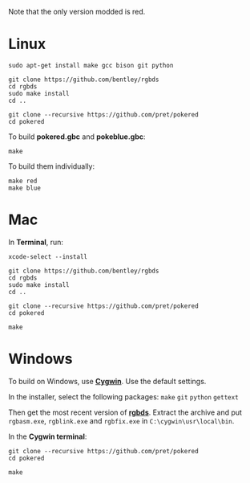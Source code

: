 Note that the only version modded is red.

# Linux

	sudo apt-get install make gcc bison git python

	git clone https://github.com/bentley/rgbds
	cd rgbds
	sudo make install
	cd ..

	git clone --recursive https://github.com/pret/pokered
	cd pokered

To build **pokered.gbc** and **pokeblue.gbc**:

	make

To build them individually:

	make red
	make blue


# Mac

In **Terminal**, run:

	xcode-select --install

	git clone https://github.com/bentley/rgbds
	cd rgbds
	sudo make install
	cd ..

	git clone --recursive https://github.com/pret/pokered
	cd pokered

	make


# Windows

To build on Windows, use [**Cygwin**](http://cygwin.com/install.html). Use the default settings.

In the installer, select the following packages: `make` `git` `python` `gettext`

Then get the most recent version of [**rgbds**](https://github.com/bentley/rgbds/releases/).
Extract the archive and put `rgbasm.exe`, `rgblink.exe` and `rgbfix.exe` in `C:\cygwin\usr\local\bin`.

In the **Cygwin terminal**:

	git clone --recursive https://github.com/pret/pokered
	cd pokered

	make
